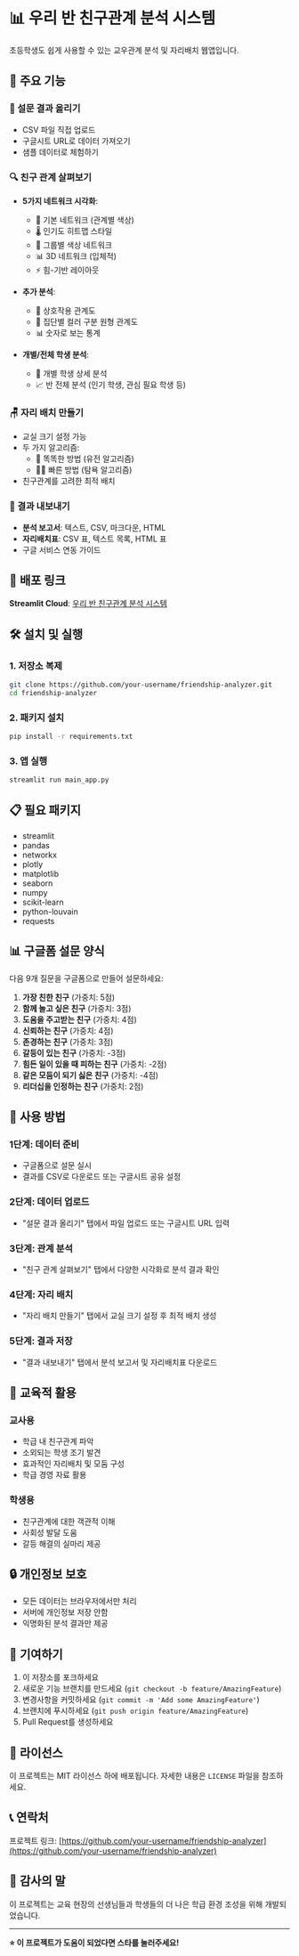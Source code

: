 # 📊 우리 반 친구관계 분석 시스템

초등학생도 쉽게 사용할 수 있는 교우관계 분석 및 자리배치 웹앱입니다.

## 🌟 주요 기능

### 📝 설문 결과 올리기
- CSV 파일 직접 업로드
- 구글시트 URL로 데이터 가져오기
- 샘플 데이터로 체험하기

### 🔍 친구 관계 살펴보기
- **5가지 네트워크 시각화**:
  - 🎯 기본 네트워크 (관계별 색상)
  - 🌡️ 인기도 히트맵 스타일
  - 🎨 그룹별 색상 네트워크
  - 📊 3D 네트워크 (입체적)
  - ⚡ 힘-기반 레이아웃

- **추가 분석**:
  - 🤝 상호작용 관계도
  - 🌈 집단별 컬러 구분 원형 관계도
  - 📊 숫자로 보는 통계

- **개별/전체 학생 분석**:
  - 👤 개별 학생 상세 분석
  - 📈 반 전체 분석 (인기 학생, 관심 필요 학생 등)

### 🪑 자리 배치 만들기
- 교실 크기 설정 가능
- 두 가지 알고리즘:
  - 🧬 똑똑한 방법 (유전 알고리즘)
  - 🏃‍♂️ 빠른 방법 (탐욕 알고리즘)
- 친구관계를 고려한 최적 배치

### 💾 결과 내보내기
- **분석 보고서**: 텍스트, CSV, 마크다운, HTML
- **자리배치표**: CSV 표, 텍스트 목록, HTML 표
- 구글 서비스 연동 가이드

## 🚀 배포 링크

**Streamlit Cloud**: [우리 반 친구관계 분석 시스템](https://friendship-analyzer.streamlit.app)

## 🛠️ 설치 및 실행

### 1. 저장소 복제
```bash
git clone https://github.com/your-username/friendship-analyzer.git
cd friendship-analyzer
```

### 2. 패키지 설치
```bash
pip install -r requirements.txt
```

### 3. 앱 실행
```bash
streamlit run main_app.py
```

## 📋 필요 패키지

- streamlit
- pandas
- networkx
- plotly
- matplotlib
- seaborn
- numpy
- scikit-learn
- python-louvain
- requests

## 📊 구글폼 설문 양식

다음 9개 질문을 구글폼으로 만들어 설문하세요:

1. **가장 친한 친구** (가중치: 5점)
2. **함께 놀고 싶은 친구** (가중치: 3점) 
3. **도움을 주고받는 친구** (가중치: 4점)
4. **신뢰하는 친구** (가중치: 4점)
5. **존경하는 친구** (가중치: 3점)
6. **갈등이 있는 친구** (가중치: -3점)
7. **힘든 일이 있을 때 피하는 친구** (가중치: -2점)
8. **같은 모둠이 되기 싫은 친구** (가중치: -4점)
9. **리더십을 인정하는 친구** (가중치: 2점)

## 🎯 사용 방법

### 1단계: 데이터 준비
- 구글폼으로 설문 실시
- 결과를 CSV로 다운로드 또는 구글시트 공유 설정

### 2단계: 데이터 업로드
- "설문 결과 올리기" 탭에서 파일 업로드 또는 구글시트 URL 입력

### 3단계: 관계 분석
- "친구 관계 살펴보기" 탭에서 다양한 시각화로 분석 결과 확인

### 4단계: 자리 배치
- "자리 배치 만들기" 탭에서 교실 크기 설정 후 최적 배치 생성

### 5단계: 결과 저장
- "결과 내보내기" 탭에서 분석 보고서 및 자리배치표 다운로드

## 🏫 교육적 활용

### 교사용
- 학급 내 친구관계 파악
- 소외되는 학생 조기 발견
- 효과적인 자리배치 및 모둠 구성
- 학급 경영 자료 활용

### 학생용
- 친구관계에 대한 객관적 이해
- 사회성 발달 도움
- 갈등 해결의 실마리 제공

## 🔒 개인정보 보호

- 모든 데이터는 브라우저에서만 처리
- 서버에 개인정보 저장 안함
- 익명화된 분석 결과만 제공

## 🤝 기여하기

1. 이 저장소를 포크하세요
2. 새로운 기능 브랜치를 만드세요 (`git checkout -b feature/AmazingFeature`)
3. 변경사항을 커밋하세요 (`git commit -m 'Add some AmazingFeature'`)
4. 브랜치에 푸시하세요 (`git push origin feature/AmazingFeature`)
5. Pull Request를 생성하세요

## 📝 라이선스

이 프로젝트는 MIT 라이선스 하에 배포됩니다. 자세한 내용은 `LICENSE` 파일을 참조하세요.

## 📞 연락처

프로젝트 링크: [https://github.com/your-username/friendship-analyzer](https://github.com/your-username/friendship-analyzer)

## 🙏 감사의 말

이 프로젝트는 교육 현장의 선생님들과 학생들의 더 나은 학급 환경 조성을 위해 개발되었습니다.

---

**⭐ 이 프로젝트가 도움이 되었다면 스타를 눌러주세요!** 